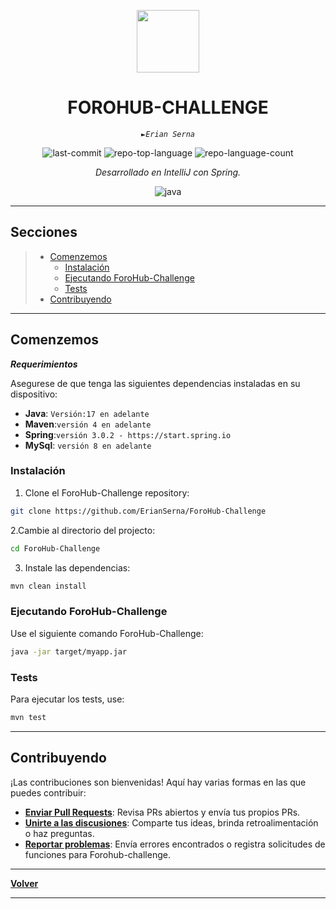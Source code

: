 <p align="center">
  <img src="https://cdn-icons-png.flaticon.com/512/6295/6295417.png" width="100" />
</p>
<p align="center">
    <h1 align="center">FOROHUB-CHALLENGE</h1>
</p>
<p align="center">
    <em><code>►Erian Serna</code></em>
</p>
<p align="center">
	<img src="https://img.shields.io/github/last-commit/ErianSerna/ForoHub-Challenge?style=flat&logo=git&logoColor=white&color=0080ff" alt="last-commit">
	<img src="https://img.shields.io/github/languages/top/ErianSerna/ForoHub-Challenge?style=flat&color=0080ff" alt="repo-top-language">
	<img src="https://img.shields.io/github/languages/count/ErianSerna/ForoHub-Challenge?style=flat&color=0080ff" alt="repo-language-count">
<p>
<p align="center">
		<em>Desarrollado en IntelliJ con Spring.</em>
</p>
<p align="center">
	<img src="https://img.shields.io/badge/java-%23ED8B00.svg?style=flat&logo=openjdk&logoColor=white" alt="java">
</p>
<hr>

##  Secciones
> - [ Comenzemos](#comenzemos)
>   - [ Instalación](#instalación)
>   - [ Ejecutando ForoHub-Challenge](#ejecutando-foroHub-challenge)
>   - [ Tests](#tests)
> - [ Contribuyendo](#contribuyendo)

---

##  Comenzemos

***Requerimientos***

Asegurese de que tenga las siguientes dependencias instaladas en su dispositivo:

* **Java**: `Versión:17 en adelante`
* **Maven**:`versión 4 en adelante`
* **Spring**:`versión 3.0.2 - https://start.spring.io`
* **MySql**: `versión 8 en adelante`

###  Instalación

1. Clone el ForoHub-Challenge repository:

```sh
git clone https://github.com/ErianSerna/ForoHub-Challenge
```

2.Cambie al directorio del projecto:

```sh
cd ForoHub-Challenge
```

3. Instale las dependencias:

```sh
mvn clean install
```

###  Ejecutando ForoHub-Challenge

Use el siguiente comando ForoHub-Challenge:

```sh
java -jar target/myapp.jar
```

###  Tests

Para ejecutar los tests, use:

```sh
mvn test
```

---

##  Contribuyendo

¡Las contribuciones son bienvenidas! Aquí hay varias formas en las que puedes contribuir:

- **[Enviar Pull Requests](https://github.com/ErianSerna/ForoHub-Challenge/blob/main/CONTRIBUTING.md)**: Revisa PRs abiertos y envía tus propios PRs.
- **[Unirte a las discusiones](https://github.com/ErianSerna/ForoHub-Challenge/discussions)**: Comparte tus ideas, brinda retroalimentación o haz preguntas.
- **[Reportar problemas](https://github.com/ErianSerna/ForoHub-Challenge/issues)**: Envía errores encontrados o registra solicitudes de funciones para Forohub-challenge.

---

[**Volver**](#-Secciones)

---
